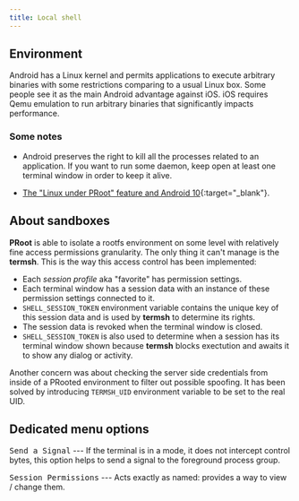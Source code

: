 ```yaml
---
title: Local shell
---
```

## Environment

Android has a Linux kernel and permits applications to execute arbitrary binaries with some restrictions comparing to a usual Linux box.
Some people see it as the main Android advantage against iOS. iOS requires Qemu emulation to run arbitrary binaries that significantly impacts performance.

### Some notes

* Android preserves the right to kill all the processes related to an application.
If you want to run some daemon, keep open at least one terminal window in order to keep it alive.

* [The "Linux under PRoot" feature and Android&nbsp;10](local-shell-w-x.html#main_content){:target="_blank"}.

## About sandboxes

**PRoot** is able to isolate a rootfs environment on some level with relatively fine access permissions granularity.
The only thing it can't manage is the **termsh**.
This is the way this access control has been implemented:

* Each *session profile* aka "favorite" has permission settings.
* Each terminal window has a session data with an instance of these permission settings connected to it.
* `SHELL_SESSION_TOKEN` environment variable contains the unique key of this session data
and is used by **termsh** to determine its rights.
* The session data is revoked when the terminal window is closed.
* `SHELL_SESSION_TOKEN` is also used to determine when a session has its terminal window shown
because **termsh** blocks exectution and awaits it to show any dialog or activity.

Another concern was about checking the server side credentials from inside of a PRooted environment to filter out possible spoofing.
It has been solved by introducing `TERMSH_UID` environment variable to be set to the real UID.

## Dedicated menu options

<kbd>Send a Signal</kbd> --- If the terminal is in a mode, it does not intercept control bytes,
this option helps to send a signal to the foreground process group.

<kbd>Session Permissions</kbd> --- Acts exactly as named: provides a way to view / change them.
